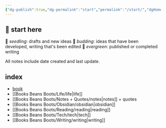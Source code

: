 ```yaml
---
{"dg-publish":true,"dg-permalink":"start","permalink":"/start/","dgHomeLink":true,"dgPassFrontmatter":false}
---
```



## 🌳 start here

🌱 _seedling_: drafts and new ideas
🌿 _budding_: ideas that have been developed, writing that's been edited
🌳 _evergreen_: published or completed writing

All notes include date created and last update.

## index

- [book](https://booksbeansboots.co.uk/llgindex/)
- [[Books Beans Boots/Life/life|life]]
- [[Books Beans Boots/Notes + Quotes/notes|notes]] + quotes
- [[Books Beans Boots/Obsidian/obsidian|obsidian]]
- [[Books Beans Boots/Reading/reading|reading]]
- [[Books Beans Boots/Tech/tech|tech]]
- [[Books Beans Boots/Writing/writing|writing]]